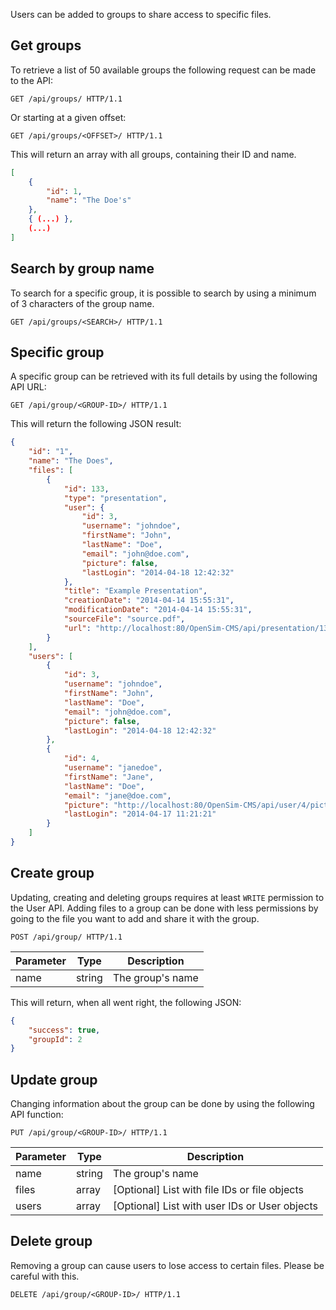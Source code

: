 Users can be added to groups to share access to specific files.

## Get groups
To retrieve a list of 50 available groups the following request can be made to the API:

```http
GET /api/groups/ HTTP/1.1
```

Or starting at a given offset:

```http
GET /api/groups/<OFFSET>/ HTTP/1.1
```

This will return an array with all groups, containing their ID and name.

```json
[
    {
        "id": 1,
        "name": "The Doe's"
    },
    { (...) },
    (...)
]
```

## Search by group name
To search for a specific group, it is possible to search by using a minimum of 3 characters of the group name.

```http
GET /api/groups/<SEARCH>/ HTTP/1.1
```

## Specific group
A specific group can be retrieved with its full details by using the following API URL:

```http
GET /api/group/<GROUP-ID>/ HTTP/1.1
```

This will return the following JSON result:

```json
{
    "id": "1",
    "name": "The Does",
    "files": [
        {
            "id": 133,
            "type": "presentation",
            "user": {
                "id": 3,
                "username": "johndoe",
                "firstName": "John",
                "lastName": "Doe",
                "email": "john@doe.com",
                "picture": false,
                "lastLogin": "2014-04-18 12:42:32"
            },
            "title": "Example Presentation",
            "creationDate": "2014-04-14 15:55:31",
            "modificationDate": "2014-04-14 15:55:31",
            "sourceFile": "source.pdf",
            "url": "http://localhost:80/OpenSim-CMS/api/presentation/133/"
        }
    ],
    "users": [
        {
            "id": 3,
            "username": "johndoe",
            "firstName": "John",
            "lastName": "Doe",
            "email": "john@doe.com",
            "picture": false,
            "lastLogin": "2014-04-18 12:42:32"
        },
        {
            "id": 4,
            "username": "janedoe",
            "firstName": "Jane",
            "lastName": "Doe",
            "email": "jane@doe.com",
            "picture": "http://localhost:80/OpenSim-CMS/api/user/4/picture/",
            "lastLogin": "2014-04-17 11:21:21"
        }
    ]
}
```

## Create group
Updating, creating and deleting groups requires at least `WRITE` permission to the User API.
Adding files to a group can be done with less permissions by going to the file you want to add and share it with the group.

```http
POST /api/group/ HTTP/1.1
```

| Parameter         | Type      | Description                                                       |
|-------------------|-----------|-------------------------------------------------------------------|
| name              | string    | The group's name                                                  |

This will return, when all went right, the following JSON:

```json
{
    "success": true,
    "groupId": 2
}
```

## Update group
Changing information about the group can be done by using the following API function:

```http
PUT /api/group/<GROUP-ID>/ HTTP/1.1
```

| Parameter         | Type      | Description                                                       |
|-------------------|-----------|-------------------------------------------------------------------|
| name              | string    | The group's name                                                  |
| files             | array     | [Optional] List with file IDs or file objects                     |
| users             | array     | [Optional] List with user IDs or User objects                     |

## Delete group
Removing a group can cause users to lose access to certain files. Please be careful with this.

```http
DELETE /api/group/<GROUP-ID>/ HTTP/1.1
```